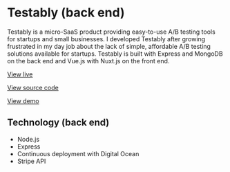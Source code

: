 # Testably (back end)

Testably is a micro-SaaS product providing easy-to-use A/B testing tools for startups and small businesses. I developed Testably after growing frustrated in my day job about the lack of simple, affordable A/B testing solutions available for startups. Testably is built with Express and MongoDB on the back end and Vue.js with Nuxt.js on the front end.


[View live](http://testably.co/)

[View source code](https://github.com/willgardner9/testably.co-back-end)

[View demo](https://www.youtube.com/watch?v=GgGV66XkDKk)

## Technology (back end)

- Node.js
- Express
- Continuous deployment with Digital Ocean
- Stripe API
